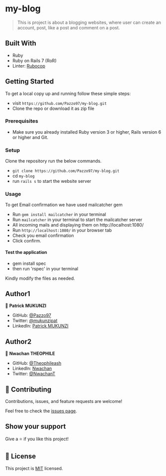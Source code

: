 # my-blog

> This is project is about a blogging websites, where user can create an account, post, like a post and comment on a post.

## Built With

- Ruby
- Ruby on Rails 7 (RoR)
- Linter: [Rubocop](https://rubocop.org/)

## Getting Started

To get a local copy up and running follow these simple steps:

- visit `https://github.com/Pazzo97/my-blog.git`
- Clone the repo or download it as zip file

### Prerequisites

- Make sure you already installed Ruby version 3 or higher, Rails version 6 or higher and Git.

### Setup

Clone the repository run the below commands.

- `git clone https://github.com/Pazzo97/my-blog.git`
- cd `my-blog`
- run `rails s` to start the website server

### Usage

To get Email confirmation we have used mailcatcher gem

- Run `gem install mailcatcher` in your terminal
- Run `mailcatcher` in your terminal to start the mailcatcher server
- All incoming mails and displaying them on http://localhost:1080/
- Run `http://localhost:1080/` in your browser tab
- Check you email confirmation
- Click confirm.

#### Test the application

- gem install spec
- then run 'rspec' in your terminal

Kindly modify the files as needed.

## Author1

👤 **Patrick MUKUNZI**

- GitHub: [@Pazzo97](https://github.com/Pazzo97)
- Twitter: [@mukunzipat](https://twitter.com/mukunzipat)
- LinkedIn: [Patrick MUKUNZI](https://www.linkedin.com/in/patrick-mukunzi/)

## Author2

👤 **Nwachan THEOPHILE**

- GitHub: [@Theophileash](https://github.com/Theophileaseh) 
- LinkedIn: [Nwachan](https://linkedin.com/in/nwachan-theophile)
- Twitter: [@NwachanT](https://twitter.com/NwachanT) 
## 🤝 Contributing

Contributions, issues, and feature requests are welcome!

Feel free to check the [issues page](https://github.com/Pazzo97/my-blog/issues).

## Show your support

Give a ⭐️ if you like this project!

## 📝 License

This project is [MIT](https://github.com/Pazzo97/my-blog/blob/564b0101aeacfb420a549cd2b2a886ec57deb81e/LICENSE) licensed.
